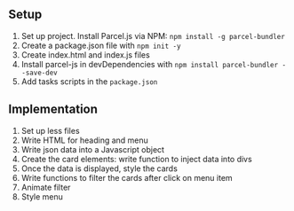 ## Setup

1. Set up project. Install Parcel.js via NPM: `npm install -g parcel-bundler`
2. Create a package.json file with `npm init -y`
3. Create index.html and index.js files
4. Install parcel-js in devDependencies with `npm install parcel-bundler --save-dev`
5. Add tasks scripts in the `package.json`

## Implementation

1. Set up less files
2. Write HTML for heading and menu
3. Write json data into a Javascript object
4. Create the card elements: write function to inject data into divs
5. Once the data is displayed, style the cards
6. Write functions to filter the cards after click on menu item
7. Animate filter
8. Style menu